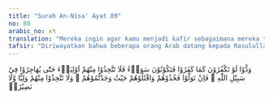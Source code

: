 ```yaml
---
title: "Surah An-Nisa' Ayat 89"
no: 89
arabic_no: ٨٩
translation: "Mereka ingin agar kamu menjadi kafir sebagaimana mereka telah menjadi kafir, sehingga kamu menjadi sama (dengan mereka). Janganlah kamu jadikan dari antara mereka sebagai teman-teman(mu), sebelum mereka berpindah pada jalan Allah. Apabila mereka berpaling, maka tawanlah mereka dan bunuhlah mereka di mana pun mereka kamu temukan, dan janganlah kamu jadikan seorang pun di antara mereka sebagai teman setia dan penolong,"
tafsir: "Diriwayatkan bahwa beberapa orang Arab datang kepada Rasulullah saw. di Medinah, lalu mereka masuk Islam, kemudian mereka ditimpa penyakit panas, yang menyebabkan mereka kembali kafir lalu mereka keluar dari Medinah. Kemudian mereka berjumpa dengan sahabat Nabi, para sahabat menanyakan sebab-sebab mereka meninggalkan Medinah. Mereka menerangkan bahwa mereka ditimpa penyakit panas. Para sahabat berkata, \"Mengapa kamu tidak mengambil teladan yang baik dari Rasulullah?\" Dalam menyikapi orang-orang ini, para sahabat terbagi kepada dua golongan. Yang sebagian berpendapat bahwa mereka telah menjadi munafik, sedang sebagian lagi berpendapat bahwa mereka masih Islam. Lalu turunlah ayat ini yang mencela sikap kaum muslimin, karena terpecah menjadi dua golongan, dan memerintahkan agar orang Arab ditawan dan dibunuh, jika mereka tidak berhijrah ke Medinah, karena mereka disamakan dengan kaum musyrikin yang lain.\n\nAyat ini menjelaskan sifat-sifat orang-orang munafik, yang oleh sebagian kaum Muslimin ketika itu dibela dan hendak diberi petunjuk, serta diharapkan bantuan mereka untuk memperkuat kaum Muslimin. Sifat kaum munafik itu jauh berbeda dari orang-orang kafir, yang senang dengan kekafiran mereka dan tidak mengganggu orang lain. Adapun orang-orang munafik, mereka tidak hanya sekedar bermuka dua terhadap kaum Muslimin, melainkan juga ingin mengembalikan kaum Muslimin kepada kekafiran, dan sesudah itu mereka akan melenyapkan agama Islam dari muka bumi ini.\n\nOleh karena demikian buruknya niat dan perbuatan orang-orang munafik itu, maka kaum Muslimin sekali lagi diingatkan, agar jangan sekali-kali mempercayai mereka dan jangan menjadikan mereka sebagai teman dan penolong, kecuali mereka benar-benar telah menganut agama Islam dan telah sesuai perbuatan mereka dengan ucapan, serta telah bersatu padu dengan kaum Muslimin dalam akidah, sikap dan perbuatan, bukan hanya sekedar tunduk karena mereka dalam keadaan lemah. Jika mereka benar-benar telah beriman, tentulah mereka tidak akan meninggalkan Nabi dan kaum Muslimin dalam menghadapi berbagai kesulitan. Mereka tentu akan selalu bersama Nabi dan kaum Muslimin, karena hal itu adalah dorongan iman yang kuat di dalam hati seseorang. Maka keengganan untuk mengikuti Nabi adalah suatu tanda lemahnya keimanan dan belum adanya keikhlasan untuk membela agama Islam.\n\nOleh sebab itu perintah dalam ayat ini bilamana ternyata mereka tidak mau beriman dan berjihad di jalan Allah, maka hendaklah kaum Muslimin menawan dan membunuh mereka, dan tidak menjadikan mereka sebagai pelindung dan penolong.\n\nDari ayat ini dapat diambil pengertian bahwa yang menjadi alasan pokok bagi perintah untuk menawan dan membunuh mereka, ialah sifat mereka yang tidak jujur kepada kaum Muslimin serta perbuatan mereka yang dilakukan dengan sembunyi untuk menghancurkan Islam dan kaum Muslimin. Tindakan terhadap mereka itu dipandang sebagai suatu keharusan yang perlu dilakukan untuk keselamatan Islam dan kaum Muslimin. Tindakan itu harus dihentikan apabila ternyata mereka itu telah menghentikan pula sikap dan perbuatan mereka yang bersifat bermusuhan terhadap Islam dan kaum Muslimin."
---
```

وَدُّوْا لَوْ تَكْفُرُوْنَ كَمَا كَفَرُوْا فَتَكُوْنُوْنَ سَوَاۤءً فَلَا تَتَّخِذُوْا مِنْهُمْ اَوْلِيَاۤءَ حَتّٰى يُهَاجِرُوْا فِيْ سَبِيْلِ اللّٰهِ ۗ فَاِنْ تَوَلَّوْا فَخُذُوْهُمْ وَاقْتُلُوْهُمْ حَيْثُ وَجَدْتُّمُوْهُمْ ۖ وَلَا تَتَّخِذُوْا مِنْهُمْ وَلِيًّا وَّلَا نَصِيْرًاۙ  